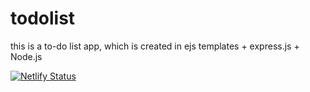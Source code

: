 # todolist

this is a to-do list app, which is created in ejs templates + express.js + Node.js

[![Netlify Status](https://api.netlify.com/api/v1/badges/5e447de4-d1cc-4b2f-b45a-20aff98bcc21/deploy-status)](https://app.netlify.com/sites/todo-list-abdurashid/deploys)
